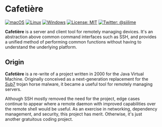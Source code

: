 # Cafetière

[![macOS](https://img.shields.io/badge/os-macOS-green.svg?style=flat)]()
[![Linux](https://img.shields.io/badge/os-linux-green.svg?style=flat)]()
[![Windows](https://img.shields.io/badge/os-windows-green.svg?style=flat)]()
[![License: MIT](https://img.shields.io/badge/License-MIT-yellow.svg?style=flat)](https://opensource.org/licenses/MIT)
[![Twitter: @siilime](https://img.shields.io/badge/contact-@siilime-blue.svg?style=flat)](https://twitter.com/siilime)

**Cafetière** is a server and client tool for remotely managing devices. 
It's an abstraction above common command interfaces such as SSH, and provides
a unified method of performing common functions without having to understand
the underlying platform.

## Origin
**Cafetière** is a re-write of a project written in 2000 for the Java Virtual
Machine. Originally conceived as a next-generation replacement for the 
[Sub7](https://en.wikipedia.org/wiki/Sub7) trojan horse malware, it became
a useful tool for remotely managing servers.

Although SSH mostly removed the need for the project, edge cases continue to 
appear where a remote daemon with improved capabilities over the remote shell
would be useful. As an exercise in networking, dependency management, and 
security, this project has merit. Otherwise, it's just another gratuitous coding 
project.
